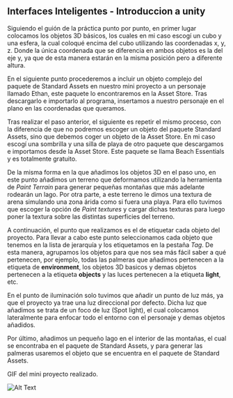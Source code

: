 ## Interfaces Inteligentes - Introduccion a unity

Siguiendo el guión de la práctica punto por punto, en primer lugar colocamos los objetos 3D básicos, los cuales en mi caso escogí un cubo y una esfera, la cual coloqué encima del cubo utilizando las coordenadas x, y, z. Donde la única coordenada que se diferencia en ambos objetos es la del eje y, ya que de esta manera estarán en la misma posición pero a diferente altura.

En el siguiente punto procederemos a incluir un objeto complejo del paquete de Standard Assets en nuestro mini proyecto a un personaje llamado Ethan, este paquete lo encontraremos en la Asset Store. Tras descargarlo e importarlo al programa, insertamos a nuestro personaje en el plano en las coordenadas que queramos.

Tras realizar el paso anterior, el siguiente es repetir el mismo proceso, con la diferencia de que no podremos escoger un objeto del paquete Standard Assets, sino que debemos coger un objeto de la Asset Store. En mi caso escogí una sombrilla y una silla de playa de otro paquete que descargamos e importamos desde la Asset Store. Este paquete se llama Beach Essentials y es totalmente gratuito.

De la misma forma en la que añadimos los objetos 3D en el paso uno, en este punto añadimos un terreno que deformamos utilizando la herramienta de *Paint Terrain* para generar pequeñas montañas que más adelante rodearán un lago. Por otra parte, a este terreno le dimos una textura de arena simulando una zona árida como si fuera una playa. Para ello tuvimos que escoger la opción de *Paint textures* y cargar dichas texturas para luego poner la textura sobre las distintas superficies del terreno.

A continuación, el punto que realizamos es el de etiquetar cada objeto del proyecto. Para llevar a cabo este punto seleccionamos cada objeto que tenemos en la lista de jerarquía y los etiquetamos en la pestaña *Tag*. De esta manera, agrupamos los objetos para que nos sea más fácil saber a qué pertenecen, por ejemplo, todas las palmeras que añadimos pertenecen a la etiqueta de **environment**, los objetos 3D basicos y demas objetos pertenecen a la etiqueta **objects** y las luces pertenecen a la etiqueta **light**, etc.

En el punto de iluminación solo tuvimos que añadir un punto de luz más, ya que el proyecto ya trae una luz direccional por defecto. Dicha luz que añadimos se trata de un foco de luz (Spot light), el cual colocamos lateralmente para enfocar todo el entorno con el personaje y demas objetos añadidos.

Por último, añadimos un pequeño lago en el interior de las montañas, el cual se encontraba en el paquete de Standard Assets, y para generar las palmeras usaremos el objeto que se encuentra en el paquete de Standard Assets.

GIF del mini proyecto realizado.

![Alt Text](https://github.com/Alu0101030562/II-Introduccion-a-unity/blob/main/introduccion%20a%20unity.gif)
